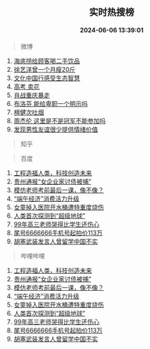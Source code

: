 <div align="center"><h2>实时热搜榜</h2><h4>2024-06-06 13:39:01</h4></div>

> 微博  

1. [海底捞给顾客喝二手饮品](https://s.weibo.com/weibo?q=%23%E6%B5%B7%E5%BA%95%E6%8D%9E%E7%BB%99%E9%A1%BE%E5%AE%A2%E5%96%9D%E4%BA%8C%E6%89%8B%E9%A5%AE%E5%93%81%23&t=31&band_rank=1&Refer=top)<br />
2. [徐艺洋曾一个月瘦20斤](https://s.weibo.com/weibo?q=%23%E5%BE%90%E8%89%BA%E6%B4%8B%E6%9B%BE%E4%B8%80%E4%B8%AA%E6%9C%88%E7%98%A620%E6%96%A4%23&t=31&band_rank=2&Refer=top)<br />
3. [文化中国行感受生态智慧](https://s.weibo.com/weibo?q=%23%E6%96%87%E5%8C%96%E4%B8%AD%E5%9B%BD%E8%A1%8C%E6%84%9F%E5%8F%97%E7%94%9F%E6%80%81%E6%99%BA%E6%85%A7%23&t=31&band_rank=3&Refer=top)<br />
4. [高考 卖花](https://s.weibo.com/weibo?q=%E9%AB%98%E8%80%83%20%E5%8D%96%E8%8A%B1&t=31&band_rank=4&Refer=top)<br />
5. [肖战重庆暴走](https://s.weibo.com/weibo?q=%23%E8%82%96%E6%88%98%E9%87%8D%E5%BA%86%E6%9A%B4%E8%B5%B0%23&t=31&band_rank=5&Refer=top)<br />
6. [布洛芬 能给卑职一个明示吗](https://s.weibo.com/weibo?q=%E5%B8%83%E6%B4%9B%E8%8A%AC%20%E8%83%BD%E7%BB%99%E5%8D%91%E8%81%8C%E4%B8%80%E4%B8%AA%E6%98%8E%E7%A4%BA%E5%90%97&t=31&band_rank=6&Refer=top)<br />
7. [檀健次吐烟](https://s.weibo.com/weibo?q=%23%E6%AA%80%E5%81%A5%E6%AC%A1%E5%90%90%E7%83%9F%23&t=31&band_rank=7&Refer=top)<br />
8. [周杰伦 这里是不是冠军不能参加吗](https://s.weibo.com/weibo?q=%E5%91%A8%E6%9D%B0%E4%BC%A6%20%E8%BF%99%E9%87%8C%E6%98%AF%E4%B8%8D%E6%98%AF%E5%86%A0%E5%86%9B%E4%B8%8D%E8%83%BD%E5%8F%82%E5%8A%A0%E5%90%97&t=31&band_rank=8&Refer=top)<br />
9. [发现男性友谊很少提供情绪价值](https://s.weibo.com/weibo?q=%23%E5%8F%91%E7%8E%B0%E7%94%B7%E6%80%A7%E5%8F%8B%E8%B0%8A%E5%BE%88%E5%B0%91%E6%8F%90%E4%BE%9B%E6%83%85%E7%BB%AA%E4%BB%B7%E5%80%BC%23&t=31&band_rank=9&Refer=top)<br />

> 知乎  


> 百度  

1. [工程造福人类，科技创造未来](https://www.baidu.com/s?wd=%E5%B7%A5%E7%A8%8B%E9%80%A0%E7%A6%8F%E4%BA%BA%E7%B1%BB%EF%BC%8C%E7%A7%91%E6%8A%80%E5%88%9B%E9%80%A0%E6%9C%AA%E6%9D%A5&sa=fyb_news&rsv_dl=fyb_news)<br />
2. [贵州通报“女企业家讨债被捕”](https://www.baidu.com/s?wd=%E8%B4%B5%E5%B7%9E%E9%80%9A%E6%8A%A5%E2%80%9C%E5%A5%B3%E4%BC%81%E4%B8%9A%E5%AE%B6%E8%AE%A8%E5%80%BA%E8%A2%AB%E6%8D%95%E2%80%9D&sa=fyb_news&rsv_dl=fyb_news)<br />
3. [模仿老师考前最后一课，像不像？](https://www.baidu.com/s?wd=%E6%A8%A1%E4%BB%BF%E8%80%81%E5%B8%88%E8%80%83%E5%89%8D%E6%9C%80%E5%90%8E%E4%B8%80%E8%AF%BE%EF%BC%8C%E5%83%8F%E4%B8%8D%E5%83%8F%EF%BC%9F&sa=fyb_news&rsv_dl=fyb_news)<br />
4. [“端午经济”消费活力升级](https://www.baidu.com/s?wd=%E2%80%9C%E7%AB%AF%E5%8D%88%E7%BB%8F%E6%B5%8E%E2%80%9D%E6%B6%88%E8%B4%B9%E6%B4%BB%E5%8A%9B%E5%8D%87%E7%BA%A7&sa=fyb_news&rsv_dl=fyb_news)<br />
5. [女童掉入医院开水桶遭特重度烧伤](https://www.baidu.com/s?wd=%E5%A5%B3%E7%AB%A5%E6%8E%89%E5%85%A5%E5%8C%BB%E9%99%A2%E5%BC%80%E6%B0%B4%E6%A1%B6%E9%81%AD%E7%89%B9%E9%87%8D%E5%BA%A6%E7%83%A7%E4%BC%A4&sa=fyb_news&rsv_dl=fyb_news)<br />
6. [人类首次探测到“超级地球”](https://www.baidu.com/s?wd=%E4%BA%BA%E7%B1%BB%E9%A6%96%E6%AC%A1%E6%8E%A2%E6%B5%8B%E5%88%B0%E2%80%9C%E8%B6%85%E7%BA%A7%E5%9C%B0%E7%90%83%E2%80%9D&sa=fyb_news&rsv_dl=fyb_news)<br />
7. [99年高三老师哭得比学生还伤心](https://www.baidu.com/s?wd=99%E5%B9%B4%E9%AB%98%E4%B8%89%E8%80%81%E5%B8%88%E5%93%AD%E5%BE%97%E6%AF%94%E5%AD%A6%E7%94%9F%E8%BF%98%E4%BC%A4%E5%BF%83&sa=fyb_news&rsv_dl=fyb_news)<br />
8. [尾号6666666手机号起拍价113万](https://www.baidu.com/s?wd=%E5%B0%BE%E5%8F%B76666666%E6%89%8B%E6%9C%BA%E5%8F%B7%E8%B5%B7%E6%8B%8D%E4%BB%B7113%E4%B8%87&sa=fyb_news&rsv_dl=fyb_news)<br />
9. [胡塞武装发言人曾留学中国不实](https://www.baidu.com/s?wd=%E8%83%A1%E5%A1%9E%E6%AD%A6%E8%A3%85%E5%8F%91%E8%A8%80%E4%BA%BA%E6%9B%BE%E7%95%99%E5%AD%A6%E4%B8%AD%E5%9B%BD%E4%B8%8D%E5%AE%9E&sa=fyb_news&rsv_dl=fyb_news)<br />

> 哔哩哔哩  

1. [工程造福人类，科技创造未来](https://www.baidu.com/s?wd=%E5%B7%A5%E7%A8%8B%E9%80%A0%E7%A6%8F%E4%BA%BA%E7%B1%BB%EF%BC%8C%E7%A7%91%E6%8A%80%E5%88%9B%E9%80%A0%E6%9C%AA%E6%9D%A5&sa=fyb_news&rsv_dl=fyb_news)<br />
2. [贵州通报“女企业家讨债被捕”](https://www.baidu.com/s?wd=%E8%B4%B5%E5%B7%9E%E9%80%9A%E6%8A%A5%E2%80%9C%E5%A5%B3%E4%BC%81%E4%B8%9A%E5%AE%B6%E8%AE%A8%E5%80%BA%E8%A2%AB%E6%8D%95%E2%80%9D&sa=fyb_news&rsv_dl=fyb_news)<br />
3. [模仿老师考前最后一课，像不像？](https://www.baidu.com/s?wd=%E6%A8%A1%E4%BB%BF%E8%80%81%E5%B8%88%E8%80%83%E5%89%8D%E6%9C%80%E5%90%8E%E4%B8%80%E8%AF%BE%EF%BC%8C%E5%83%8F%E4%B8%8D%E5%83%8F%EF%BC%9F&sa=fyb_news&rsv_dl=fyb_news)<br />
4. [“端午经济”消费活力升级](https://www.baidu.com/s?wd=%E2%80%9C%E7%AB%AF%E5%8D%88%E7%BB%8F%E6%B5%8E%E2%80%9D%E6%B6%88%E8%B4%B9%E6%B4%BB%E5%8A%9B%E5%8D%87%E7%BA%A7&sa=fyb_news&rsv_dl=fyb_news)<br />
5. [女童掉入医院开水桶遭特重度烧伤](https://www.baidu.com/s?wd=%E5%A5%B3%E7%AB%A5%E6%8E%89%E5%85%A5%E5%8C%BB%E9%99%A2%E5%BC%80%E6%B0%B4%E6%A1%B6%E9%81%AD%E7%89%B9%E9%87%8D%E5%BA%A6%E7%83%A7%E4%BC%A4&sa=fyb_news&rsv_dl=fyb_news)<br />
6. [人类首次探测到“超级地球”](https://www.baidu.com/s?wd=%E4%BA%BA%E7%B1%BB%E9%A6%96%E6%AC%A1%E6%8E%A2%E6%B5%8B%E5%88%B0%E2%80%9C%E8%B6%85%E7%BA%A7%E5%9C%B0%E7%90%83%E2%80%9D&sa=fyb_news&rsv_dl=fyb_news)<br />
7. [99年高三老师哭得比学生还伤心](https://www.baidu.com/s?wd=99%E5%B9%B4%E9%AB%98%E4%B8%89%E8%80%81%E5%B8%88%E5%93%AD%E5%BE%97%E6%AF%94%E5%AD%A6%E7%94%9F%E8%BF%98%E4%BC%A4%E5%BF%83&sa=fyb_news&rsv_dl=fyb_news)<br />
8. [尾号6666666手机号起拍价113万](https://www.baidu.com/s?wd=%E5%B0%BE%E5%8F%B76666666%E6%89%8B%E6%9C%BA%E5%8F%B7%E8%B5%B7%E6%8B%8D%E4%BB%B7113%E4%B8%87&sa=fyb_news&rsv_dl=fyb_news)<br />
9. [胡塞武装发言人曾留学中国不实](https://www.baidu.com/s?wd=%E8%83%A1%E5%A1%9E%E6%AD%A6%E8%A3%85%E5%8F%91%E8%A8%80%E4%BA%BA%E6%9B%BE%E7%95%99%E5%AD%A6%E4%B8%AD%E5%9B%BD%E4%B8%8D%E5%AE%9E&sa=fyb_news&rsv_dl=fyb_news)<br />
